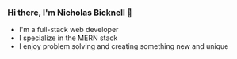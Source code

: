 ### Hi there, I'm Nicholas Bicknell 👋
- I'm a full-stack web developer 
- I specialize in the MERN stack
- I enjoy problem solving and creating something new and unique
<!--
**NickBicknell/NickBicknell** is a ✨ _special_ ✨ repository because its `README.md` (this file) appears on your GitHub profile.

Here are some ideas to get you started:

- 🔭 I’m currently working on ...
- 🌱 I’m currently learning ...
- 👯 I’m looking to collaborate on ...
- 🤔 I’m looking for help with ...
- 💬 Ask me about ...
- 📫 How to reach me: ...
- 😄 Pronouns: ...
- ⚡ Fun fact: ...
-->
